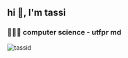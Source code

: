 <h2 align="left">hi 👋, I'm tassi</h2>
<h3 align="left">👩🏻‍💻 computer science - utfpr md</h3>


<p align="left"> <img src="https://komarev.com/ghpvc/?username=tassid&label=Profile%20views&color=0e75b6&style=flat" alt="tassid" /> </p>

